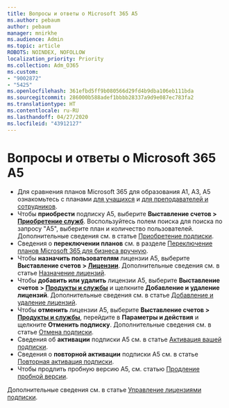```yaml
---
title: Вопросы и ответы о Microsoft 365 A5
ms.author: pebaum
author: pebaum
manager: mnirkhe
ms.audience: Admin
ms.topic: article
ROBOTS: NOINDEX, NOFOLLOW
localization_priority: Priority
ms.collection: Adm_O365
ms.custom:
- "9002872"
- "5425"
ms.openlocfilehash: 361efbd5ff9b080566d29fd4b9dba106eb111bda
ms.sourcegitcommit: 286000b588adef1bbbb28337a9d9e087ec783fa2
ms.translationtype: HT
ms.contentlocale: ru-RU
ms.lasthandoff: 04/27/2020
ms.locfileid: "43912127"
---
```

# <a name="microsoft-365-a5-faq"></a>Вопросы и ответы о Microsoft 365 A5

- Для сравнения планов Microsoft 365 для образования A1, A3, A5 ознакомьтесь с планами [для учащихся](https://www.microsoft.com/microsoft-365/academic/compare-office-365-education-plans?activetab=tab:primaryr1) и [для преподавателей и сотрудников](https://www.microsoft.com/microsoft-365/academic/compare-office-365-education-plans?activetab=tab:primaryr2).
- Чтобы **приобрести** подписку A5, выберите **Выставление счетов > [Приобретение служб](https://go.microsoft.com/fwlink/p/?linkid=868433)**. Воспользуйтесь полем поиска для поиска по запросу "A5", выберите план и количество пользователей. Дополнительные сведения см. в статье [Приобретение подписки](https://docs.microsoft.com/microsoft-365/commerce/buy-another-subscription).
- Сведения о **переключении планов** см. в разделе [Переключение планов Microsoft 365 для бизнеса вручную](https://docs.microsoft.com/microsoft-365/commerce/subscriptions/switch-plans-manually?view=o365-worldwide).
- Чтобы **назначить пользователям** лицензии A5, выберите **Выставление счетов > [Лицензии](https://go.microsoft.com/fwlink/p/?linkid=842264)**. Дополнительные сведения см. в статье [Назначение лицензий](https://docs.microsoft.com/microsoft-365/admin/manage/assign-licenses-to-users?view=o365-worldwide).
- Чтобы **добавить или удалить** лицензии A5, выберите **Выставление счетов > [Продукты и службы](https://go.microsoft.com/fwlink/p/?linkid=842054)** и щелкните **Добавление и удаление лицензий**. Дополнительные сведения см. в статье [Добавление и удаление лицензий](https://docs.microsoft.com/microsoft-365/commerce/licenses/buy-licenses?view=o365-worldwide#add-or-remove-licenses-for-your-business-subscription). 
- Чтобы **отменить** лицензии A5, выберите **Выставление счетов > [Продукты и службы](https://go.microsoft.com/fwlink/p/?linkid=842054)**, перейдите в **Параметры и действия** и щелкните **Отменить подписку**. Дополнительные сведения см. в статье [Отмена подписки](https://docs.microsoft.com/office365/admin/subscriptions-and-billing/cancel-your-subscription).
- Сведения об **активации** подписки A5 см. в статье [Активация вашей подписки](https://docs.microsoft.com/alchemyinsights/activate-your-office-365-subscription).
- Сведения о **повторной активации** подписки A5 см. в статье [Повторная активация подписки](https://docs.microsoft.com/alchemyinsights/reactivate-your-subscription).
- Чтобы продлить пробную версию A5, см. статью [Продление пробной версии](https://docs.microsoft.com/alchemyinsights/extend-your-trial-for-office-365-for-business).

Дополнительные сведения см. в статье [Управление лицензиями подписки](https://docs.microsoft.com/microsoft-365/commerce/licenses/buy-licenses?view=o365-worldwide#add-or-remove-licenses-for-your-business-subscription).

